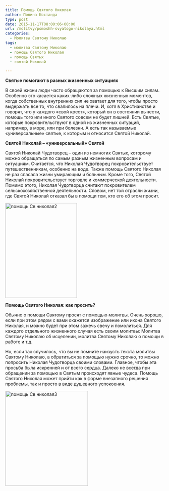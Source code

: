 ```yaml
---
title: Помощь Святого Николая
author: Полина Костанда
type: post
date: 2015-11-17T08:00:06+00:00
url: /molitvy/pomoshh-svyatogo-nikolaya.html
categories:
  - Молитвы Святому Николаю
tags:
  - молитва Святому Николаю
  - помощь Святого Николая
  - помощь Святых
  - святой Николай

---
```

**Святые помогают в разных жизненных ситуациях**
  
В своей жизни люди часто обращаются за помощью к Высшим силам. Особенно это касается каких-либо сложных жизненных моментов, когда собственных внутренних сил не хватает для того, чтобы просто выдержать все то, что свалилось на плечи. И, хотя в Христианстве и говорят, что у каждого «свой крест», который он в состоянии вынести, помощь того или иного Святого совсем не будет лишней. Есть Святые, которые покровительствуют в одной из жизненных ситуаций, например, в море, или при болезни. А есть так называемые «универсальные» святые, к которым и относится Святой Николай. <!--more-->

**Святой Николай – «универсальный» Святой**
  
Святой Николай Чудотворец – один из немногих Святых, которому можно обращаться по самым разным жизненным вопросам и ситуациям. Считается, что Николай Чудотворец покровительствует путешественникам, особенно на воде. Также помощь Святого Николая не раз спасала жизни умирающим и больным. Кроме того, Святой Николай покровительствует торговле и коммерческой деятельности. Помимо этого, Николая Чудотворца считают покровителем сельскохозяйственной деятельности. Словом, нет той отрасли жизни, где Святой Николай отказал бы в помощи тем, кто его об этом просит. 

[<img src="http://svyatoynikolay.ru/wp-content/uploads/2015/11/pomoshh-Sv-nikolaya2-227x300.jpg" alt="помощь Св николая2" width="227" height="300" class="alignnone size-medium wp-image-2886" srcset="http://svyatoynikolay.ru/wp-content/uploads/2015/11/pomoshh-Sv-nikolaya2-227x300.jpg 227w, http://svyatoynikolay.ru/wp-content/uploads/2015/11/pomoshh-Sv-nikolaya2-776x1024.jpg 776w, http://svyatoynikolay.ru/wp-content/uploads/2015/11/pomoshh-Sv-nikolaya2.jpg 906w" sizes="(max-width: 227px) 100vw, 227px" />][1]

**Помощь Святого Николая: как просить?**
  
Обычно о помощи Святому просят с помощью молитвы. Очень хорошо, если при этом рядом с вами окажется изображение или икона Святого Николая, и можно будет при этом зажечь свечу и помолиться. Для каждого отдельного жизненного случая есть своим молитвы: Молитва Святому Николаю об исцелении, молитва Святому Николаю о помощи в работе и т.д.
  
Но, если так случилось, что вы не помните наизусть текста молитвы Святому Николаю, а обратиться за помощью нужно срочно, то можно попросить Николая Чудотворца своими словами. Главное, чтобы эта просьба была искренней и от всего сердца. Далеко не всегда при обращении за помощью в Святым происходят явные чудеса. Помощь Святого Николая может прийти как в форме внезапного решения проблемы, так и просто в виде душевного успокоения. 

[<img src="http://svyatoynikolay.ru/wp-content/uploads/2015/11/pomoshh-Sv-nikolaya3-262x300.jpg" alt="помощь Св николая3" width="262" height="300" class="alignnone size-medium wp-image-2887" srcset="http://svyatoynikolay.ru/wp-content/uploads/2015/11/pomoshh-Sv-nikolaya3-262x300.jpg 262w, http://svyatoynikolay.ru/wp-content/uploads/2015/11/pomoshh-Sv-nikolaya3.jpg 624w" sizes="(max-width: 262px) 100vw, 262px" />][2]

 [1]: http://svyatoynikolay.ru/wp-content/uploads/2015/11/pomoshh-Sv-nikolaya2.jpg
 [2]: http://svyatoynikolay.ru/wp-content/uploads/2015/11/pomoshh-Sv-nikolaya3.jpg